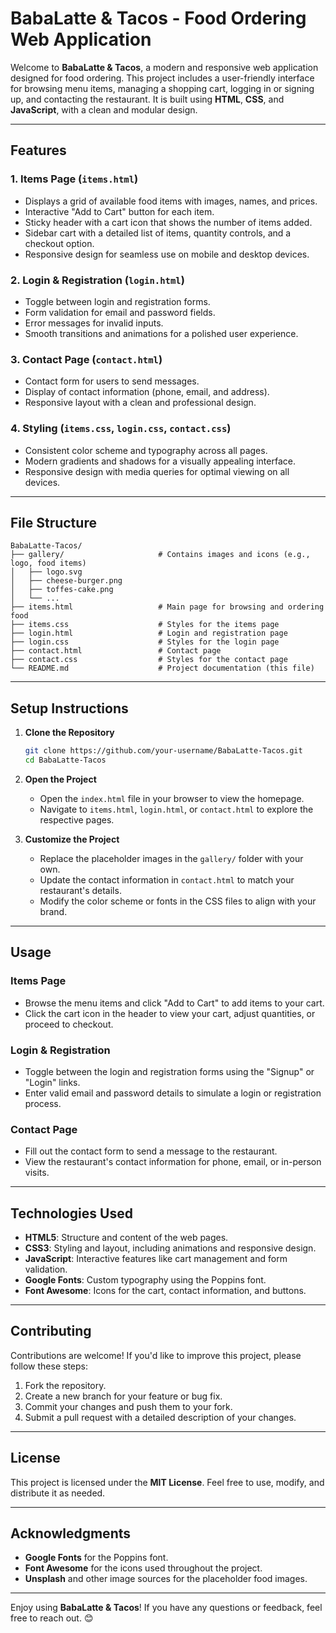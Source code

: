 # BabaLatte & Tacos - Food Ordering Web Application

Welcome to **BabaLatte & Tacos**, a modern and responsive web application designed for food ordering. This project includes a user-friendly interface for browsing menu items, managing a shopping cart, logging in or signing up, and contacting the restaurant. It is built using **HTML**, **CSS**, and **JavaScript**, with a clean and modular design.

---

## Features

### 1. **Items Page (`items.html`)**
   - Displays a grid of available food items with images, names, and prices.
   - Interactive "Add to Cart" button for each item.
   - Sticky header with a cart icon that shows the number of items added.
   - Sidebar cart with a detailed list of items, quantity controls, and a checkout option.
   - Responsive design for seamless use on mobile and desktop devices.

### 2. **Login & Registration (`login.html`)**
   - Toggle between login and registration forms.
   - Form validation for email and password fields.
   - Error messages for invalid inputs.
   - Smooth transitions and animations for a polished user experience.

### 3. **Contact Page (`contact.html`)**
   - Contact form for users to send messages.
   - Display of contact information (phone, email, and address).
   - Responsive layout with a clean and professional design.

### 4. **Styling (`items.css`, `login.css`, `contact.css`)**
   - Consistent color scheme and typography across all pages.
   - Modern gradients and shadows for a visually appealing interface.
   - Responsive design with media queries for optimal viewing on all devices.

---

## File Structure

```
BabaLatte-Tacos/
├── gallery/                     # Contains images and icons (e.g., logo, food items)
│   ├── logo.svg
│   ├── cheese-burger.png
│   ├── toffes-cake.png
│   └── ...
├── items.html                   # Main page for browsing and ordering food
├── items.css                    # Styles for the items page
├── login.html                   # Login and registration page
├── login.css                    # Styles for the login page
├── contact.html                 # Contact page
├── contact.css                  # Styles for the contact page
└── README.md                    # Project documentation (this file)
```

---

## Setup Instructions

1. **Clone the Repository**
   ```bash
   git clone https://github.com/your-username/BabaLatte-Tacos.git
   cd BabaLatte-Tacos
   ```

2. **Open the Project**
   - Open the `index.html` file in your browser to view the homepage.
   - Navigate to `items.html`, `login.html`, or `contact.html` to explore the respective pages.

3. **Customize the Project**
   - Replace the placeholder images in the `gallery/` folder with your own.
   - Update the contact information in `contact.html` to match your restaurant's details.
   - Modify the color scheme or fonts in the CSS files to align with your brand.

---

## Usage

### Items Page
- Browse the menu items and click "Add to Cart" to add items to your cart.
- Click the cart icon in the header to view your cart, adjust quantities, or proceed to checkout.

### Login & Registration
- Toggle between the login and registration forms using the "Signup" or "Login" links.
- Enter valid email and password details to simulate a login or registration process.

### Contact Page
- Fill out the contact form to send a message to the restaurant.
- View the restaurant's contact information for phone, email, or in-person visits.

---

## Technologies Used

- **HTML5**: Structure and content of the web pages.
- **CSS3**: Styling and layout, including animations and responsive design.
- **JavaScript**: Interactive features like cart management and form validation.
- **Google Fonts**: Custom typography using the Poppins font.
- **Font Awesome**: Icons for the cart, contact information, and buttons.

---

## Contributing

Contributions are welcome! If you'd like to improve this project, please follow these steps:

1. Fork the repository.
2. Create a new branch for your feature or bug fix.
3. Commit your changes and push them to your fork.
4. Submit a pull request with a detailed description of your changes.

---

## License

This project is licensed under the **MIT License**. Feel free to use, modify, and distribute it as needed.

---

## Acknowledgments

- **Google Fonts** for the Poppins font.
- **Font Awesome** for the icons used throughout the project.
- **Unsplash** and other image sources for the placeholder food images.

---

Enjoy using **BabaLatte & Tacos**! If you have any questions or feedback, feel free to reach out. 😊
